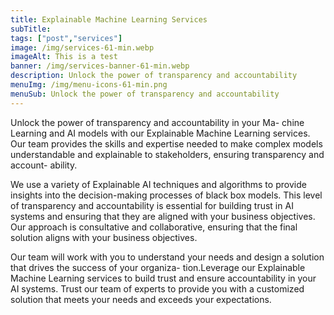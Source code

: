 ```yaml
---
title: Explainable Machine Learning Services
subTitle: 
tags: ["post","services"]
image: /img/services-61-min.webp
imageAlt: This is a test
banner: /img/services-banner-61-min.webp
description: Unlock the power of transparency and accountability
menuImg: /img/menu-icons-61-min.png
menuSub: Unlock the power of transparency and accountability
---
```


Unlock the power of transparency and accountability in your Ma- chine Learning and AI models with our Explainable Machine Learning services. Our team provides the skills and expertise needed to make complex models understandable and explainable to stakeholders, ensuring transparency and account- ability.

We use a variety of Explainable AI techniques and algorithms to provide insights into the decision-making processes of black box models. This level of transparency and accountability
is essential for building trust in AI systems and ensuring that they are aligned with your business objectives.
Our approach is consultative and collaborative, ensuring that the final solution aligns with your business objectives.

Our team will work with you to understand your needs and design a solution that drives the success of your organiza- tion.Leverage our Explainable Machine Learning services to build trust and ensure accountability in your AI systems. Trust our team of experts to provide you with a customized solution that meets your needs and exceeds your expectations.